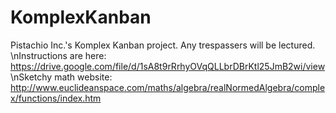 # KomplexKanban
Pistachio Inc.'s Komplex Kanban project. Any trespassers will be lectured.
\nInstructions are here: https://drive.google.com/file/d/1sA8t9rRrhyOVqQLLbrDBrKtl25JmB2wi/view
\nSketchy math website: http://www.euclideanspace.com/maths/algebra/realNormedAlgebra/complex/functions/index.htm
